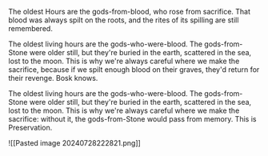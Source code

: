 The oldest Hours are the gods-from-blood, who rose from sacrifice. That blood was always spilt on the roots, and the rites of its spilling are still remembered.

The oldest living hours are the gods-who-were-blood. The gods-from-Stone were older still, but they're buried in the earth, scattered in the sea, lost to the moon. This is why we're always careful where we make the sacrifice, because if we spilt enough blood on their graves, they'd return for their revenge. Bosk knows.

The oldest living hours are the gods-who-were-blood. The gods-from-Stone were older still, but they're buried in the earth, scattered in the sea, lost to the moon. This is why we're always careful where we make the sacrifice: without it, the gods-from-Stone would pass from memory. This is Preservation.

![[Pasted image 20240728222821.png]]